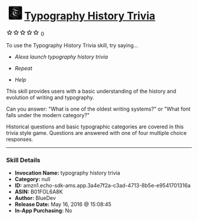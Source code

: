 # &nbsp;<img src="skill_icon" alt="Typography History Trivia icon" width="36"> [Typography History Trivia](http://alexa.amazon.com/#skills/amzn1.echo-sdk-ams.app.3a4e7f2a-c3ad-4713-8b5e-e9541701316a)
![0 stars](../../images/ic_star_border_black_18dp_1x.png)![0 stars](../../images/ic_star_border_black_18dp_1x.png)![0 stars](../../images/ic_star_border_black_18dp_1x.png)![0 stars](../../images/ic_star_border_black_18dp_1x.png)![0 stars](../../images/ic_star_border_black_18dp_1x.png) 0

To use the Typography History Trivia skill, try saying...

* *Alexa launch typography history trivia*

* *Repeat*

* *Help*

This skill provides users with a basic understanding of the history and evolution of writing and typography.

Can you answer:
"What is one of the oldest writing systems?"
or
"What font falls under the modern category?"

Historical questions and basic typographic categories are covered in this trivia style game. Questions are answered with one of four multiple choice responses.

***

### Skill Details

* **Invocation Name:** typography history trivia
* **Category:** null
* **ID:** amzn1.echo-sdk-ams.app.3a4e7f2a-c3ad-4713-8b5e-e9541701316a
* **ASIN:** B01FOL6A8K
* **Author:** BlueDev
* **Release Date:** May 16, 2016 @ 15:08:45
* **In-App Purchasing:** No
